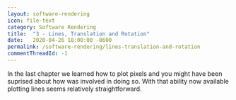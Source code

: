 ```yaml
---
layout: software-rendering
icon: file-text
category: Software Rendering
title:  "3 - Lines, Translation and Rotation"
date:   2020-04-26 18:00:00 -0600
permalink: /software-rendering/lines-translation-and-rotation
commentThreadId: -1
---
```


In the last chapter we learned how to plot pixels and you might have been suprised about how was involved
in doing so. With that ability now available plotting lines seems relatively straightforward.